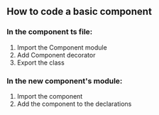 ## How to code a basic component
### In the component ts file:
1. Import the Component module 
2. Add Component decorator
3. Export the class

### In the new component's module:
1. Import the component
2. Add the component to the declarations
